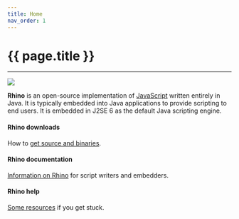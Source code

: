 ```yaml
---
title: Home
nav_order: 1
---
```

# {{ page.title }}

---
![](https://upload.wikimedia.org/wikipedia/commons/thumb/4/4f/Rhino_%28234581759%29.jpeg/512px-Rhino_%28234581759%29.jpeg)

**Rhino** is an open-source implementation of [JavaScript](https://developer.mozilla.org/en-US/docs/Web/JavaScript) written entirely in Java. It is typically embedded into Java applications to provide scripting to end users. It is embedded in J2SE 6 as the default Java scripting engine.

#### Rhino downloads

How to [get source and binaries](./_docs/releases/index.md).

#### Rhino documentation

[Information on Rhino](./_docs/documentation.md) for script writers and embedders.

#### Rhino help

[Some resources](community.md) if you get stuck.